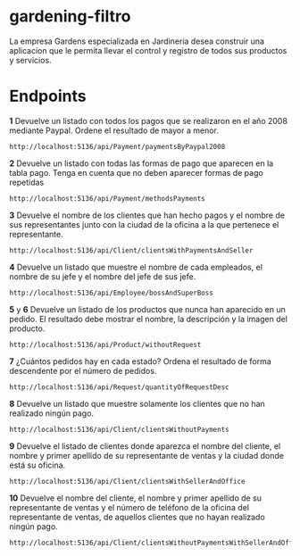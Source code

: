 # gardening-filtro
La empresa Gardens especializada en Jardineria desea construir una aplicacion que le permita llevar el control
y registro de todos sus productos y servicios.

# Endpoints
<b>1</b> Devuelve un listado con todos los pagos que se realizaron en el año 2008 mediante Paypal. Ordene el resultado de mayor a menor.
  ```
  http://localhost:5136/api/Payment/paymentsByPaypal2008
  ```
<b>2</b> Devuelve un listado con todas las formas de pago que aparecen en la tabla pago. Tenga en cuenta que no deben aparecer formas de pago repetidas
  ```
  http://localhost:5136/api/Payment/methodsPayments
  ```
<b>3</b> Devuelve el nombre de los clientes que han hecho pagos y el nombre de sus representantes junto con la ciudad de la oficina a la que pertenece el representante.
  ```
  http://localhost:5136/api/Client/clientsWithPaymentsAndSeller
  ```
<b>4</b> Devuelve un listado que muestre el nombre de cada empleados, el nombre de su jefe y el nombre del jefe de sus jefe.
  ```
  http://localhost:5136/api/Employee/bossAndSuperBoss
  ```
<b>5</b> y <b>6</b> Devuelve un listado de los productos que nunca han aparecido en un pedido. El resultado debe mostrar el nombre, la descripción y la imagen del producto.
  ```
  http://localhost:5136/api/Product/withoutRequest
  ```
<b>7</b> ¿Cuántos pedidos hay en cada estado? Ordena el resultado de forma descendente por el número de pedidos.
   ```
   http://localhost:5136/api/Request/quantityOfRequestDesc
   ```
<b>8</b> Devuelve un listado que muestre solamente los clientes que no han realizado ningún pago.
  ```
  http://localhost:5136/api/Client/clientsWithoutPayments
  ```
<b>9</b> Devuelve el listado de clientes donde aparezca el nombre del cliente, el nombre y primer apellido de su representante de ventas y la ciudad donde está su oficina.
  ```
  http://localhost:5136/api/Client/clientsWithSellerAndOffice
  ```
<b>10</b> Devuelve el nombre del cliente, el nombre y primer apellido de su representante de ventas y el número de teléfono de la oficina del representante de ventas, de aquellos clientes que no hayan realizado ningún pago.
  ```
  http://localhost:5136/api/Client/clientsWithoutPaymentsWithSellerAndOffice
  ```
